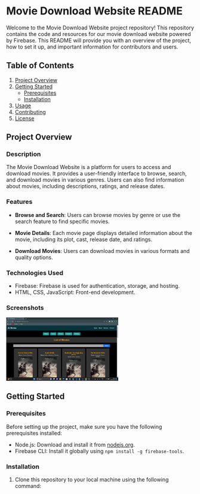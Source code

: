 # Movie Download Website README

Welcome to the Movie Download Website project repository! This repository contains the code and resources for our movie download website powered by Firebase. This README will provide you with an overview of the project, how to set it up, and important information for contributors and users.

## Table of Contents

1. [Project Overview](#project-overview)
2. [Getting Started](#getting-started)
    - [Prerequisites](#prerequisites)
    - [Installation](#installation)
3. [Usage](#usage)
4. [Contributing](#contributing)
5. [License](#license)

## Project Overview

### Description

The Movie Download Website is a platform for users to access and download movies. It provides a user-friendly interface to browse, search, and download movies in various genres. Users can also find information about movies, including descriptions, ratings, and release dates.

### Features

- **Browse and Search**: Users can browse movies by genre or use the search feature to find specific movies.

- **Movie Details**: Each movie page displays detailed information about the movie, including its plot, cast, release date, and ratings.

- **Download Movies**: Users can download movies in various formats and quality options.


### Technologies Used

- Firebase: Firebase is used for authentication, storage, and hosting.
- HTML, CSS, JavaScript: Front-end development.


### Screenshots

<div style="display: flex; justify-content: space-between;">
  <img src="img/ak1.png" width="300">
  
</div>

## Getting Started

### Prerequisites

Before setting up the project, make sure you have the following prerequisites installed:

- Node.js: Download and install it from [nodejs.org](https://nodejs.org/).
- Firebase CLI: Install it globally using `npm install -g firebase-tools`.

### Installation

1. Clone this repository to your local machine using the following command:

